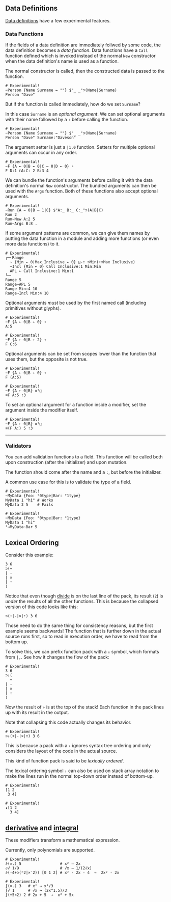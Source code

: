 ## Data Definitions

[Data definitions](/tutorial/datadefs) have a few experimental features.

### Data Functions

If the fields of a data definition are immediately follwed by some code, the data definition becomes a *data function*. Data functions have a `Call` function defined which is invoked instead of the normal `New` constructor when the data definition's name is used as a function.

The normal constructor is called, then the constructed data is passed to the function.

```uiua
# Experimental!
~Person {Name Surname ← ""} $"_ _"⊃(Name|Surname)
Person "Dave"
```

But if the function is called immediately, how do we set `Surname`?

In this case `Surname` is an *optional argument*. We can set optional arguments with their name followed by a `:` before calling the function.

```uiua
# Experimental!
~Person {Name Surname ← ""} $"_ _"⊃(Name|Surname)
Person "Dave" Surname:"Daveson"
```

The argument setter is just a `|1.0` function. Setters for multiple optional arguments can occur in any order.

```uiua
# Experimental!
~F {A ← 0|B ← 0|C ← 0|D ← 0} ∘
F D:1 ⊓A:C: 2 B:3 4
```

We can bundle the function's arguments before calling it with the data definition's normal `New` constructor. The bundled arguments can then be used with the `Args` function. Both of these functions also accept optional arguments.

```uiua
# Experimental!
~Run {A ← 0|B ← 1|C} $"A:_ B:_ C:_"⊃(A|B|C)
Run 2
Run~New A:2 5
Run~Args B:8 .
```

If some argument patterns are common, we can give them names by putting the data function in a module and adding more functions (or even more data functions) to it.

```uiua
# Experimental!
┌─╴Range
  ~ {Min ← 0|Max Inclusive ← 0} ⍜-⇡ ⊃Min(+⊃Max Inclusive)
  ~Incl {Min ← 0} Call Inclusive:1 Min:Min
  APL ← Call Inclusive:1 Min:1
└─╴
Range 5
Range~APL 5
Range Min:4 10
Range~Incl Min:4 10
```

Optional arguments *must* be used by the first named call (including primitives without glyphs).

```uiua should fail
# Experimental!
~F {A ← 0|B ← 0} ∘
A:5
```

```uiua should fail
# Experimental!
~F {A ← 0|B ← 2} ∘
F C:6
```

Optional arguments can be set from scopes lower than the function that uses them, but the opposite is not true.

```uiua
# Experimental!
~F {A ← 0|B ← 0} ∘
F (A:5)
```

```uiua should fail
# Experimental!
~F {A ← 0|B} ≡°□
≡F A:5 ⇡3
```

To set an optional argument for a function inside a modifier, set the argument inside the modifier itself.

```uiua
# Experimental!
~F {A ← 0|B} ≡°□
≡(F A:) 5 ⇡3
```

---

### Validators

You can add validation functions to a field. This function will be called both upon construction (after the initializer) and upon mutation.

The function should come after the name and a `:`, but before the initializer.

A common use case for this is to validate the type of a field.

```uiua should fail
# Experimental!
~MyData {Foo: °0type|Bar: °1type}
MyData 1 "hi" # Works
MyData 3 5    # Fails
```

```uiua should fail
# Experimental!
~MyData {Foo: °0type|Bar: °1type}
MyData 1 "hi"
°⊸MyData~Bar 5
```

## Lexical Ordering

Consider this example:

```uiua
3 6
⊃(+
| -
| ×
| ÷
)
```
Notice that even though [divide](/docs/divide) is on the last line of the pack, its result (`2`) is *under* the results of all the other functions. This is because the collapsed version of this code looks like this:

```uiua
⊃(+|-|×|÷) 3 6
```

Those need to do the same thing for consistency reasons, but the first example seems backwards! The function that is further down in the actual source runs first, so to read in execution order, we have to read from the bottom up.

To solve this, we can prefix function pack with a `↓` symbol, which formats from `|,`. See how it changes the flow of the pack:

```uiua
# Experimental!
3 6
⊃↓(
  +
| -
| ×
| ÷
)
```
Now the result of `÷` is at the top of the stack! Each function in the pack lines up with its result in the output.

Note that collapsing this code actually changes its behavior.

```uiua
# Experimental!
⊃↓(+|-|×|÷) 3 6
```

This is because a pack with a `↓` ignores syntax tree ordering and only considers the layout of the code in the actual source.

This kind of function pack is said to be *lexically ordered*.

The lexical ordering symbol `↓` can also be used on stack array notation to make the lines run in the normal top-down order instead of bottom-up.

```uiua
# Experimental!
[1 2
 3 4]
```

```uiua
# Experimental!
↓[1 2
  3 4]
```

## [derivative](/docs/derivative) and [integral](/docs/integral)

These modifiers transform a mathematical expression.

Currently, only polynomials are supported.

```uiua
# Experimental!
∂(×.) 5                 # x² → 2x
∂√ 1/9                  # √x → 1/(2√x)
∂(-4+⊃(ⁿ2|×¯2)) [0 1 2] # x² - 2x - 4  →  2x² - 2x
```

```uiua
# Experimental!
∫(×.) 3   # x² → x³/3
∫√ 1      # √x → (2x^1.5)/3
∫(+5×2) 2 # 2x + 5  →  x² + 5x
```